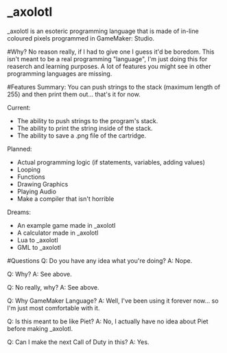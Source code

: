 # _axolotl
_axolotl is an esoteric programming language that is made of in-line coloured pixels programmed in GameMaker: Studio.

#Why?
No reason really, if I had to give one I guess it'd be boredom. This isn't meant to be a real programming "language", I'm just doing this for reaserch and learning purposes. A lot of features you might see in other programming languages are missing.

#Features
Summary:
You can push strings to the stack (maximum length of 255) and then print them out... that's it for now.

Current:
- The ability to push strings to the program's stack.
- The ability to print the string inside of the stack.
- The ability to save a .png file of the cartridge.

Planned:
- Actual programming logic (if statements, variables, adding values)
- Looping
- Functions
- Drawing Graphics
- Playing Audio
- Make a compiler that isn't horrible

Dreams:
- An example game made in _axolotl
- A calculator made in _axolotl
- Lua to _axolotl
- GML to _axolotl

#Questions
Q: Do you have any idea what you're doing?
A: Nope.

Q: Why?
A: See above.

Q: No really, why?
A: See above.

Q: Why GameMaker Language?
A: Well, I've been using it forever now... so I'm just most comfortable with it.

Q: Is this meant to be like Piet?
A: No, I actually have no idea about Piet before making _axolotl.

Q: Can I make the next Call of Duty in this?
A: Yes.
